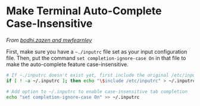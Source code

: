 # Make Terminal Auto-Complete Case-Insensitive

*From [bodhi.zazen and mwfearnley](http://askubuntu.com/questions/87061/can-i-make-tab-auto-completion-case-insensitive-in-the-terminal)*

First, make sure you have a `~./inputrc` file set as your input configuration file. Then, put the command `set completion-ignore-case On` in that file to make the auto-complete feature case-insensitive.

```bash
# If ~./inputrc doesn't exist yet, first include the original /etc/inputrc so we don't override it
if [ ! -a ~/.inputrc ]; then echo "\$include /etc/inputrc" > ~/.inputrc; fi

# Add option to ~/.inputrc to enable case-insensitive tab completion
echo "set completion-ignore-case On" >> ~/.inputrc
```
